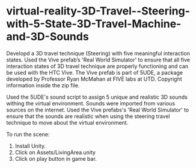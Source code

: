 # virtual-reality-3D-Travel--Steering-with-5-State-3D-Travel-Machine-and-3D-Sounds

Developd a 3D travel technique (Steering) with five meaningful interaction states. Used the Vive prefab’s 'Real World Simulator' to ensure that all five interaction states of 3D travel technique are properly functioning and can be used with the HTC Vive. The Vive prefab is part of 5UDE, a package developed by Professor Ryan McMahan at FIVE labs at UTD. Copyright information inside the zip file.

Used the 5UDE's sound script to assign 5 unique and realistic 3D sounds withing the virtual environment. Sounds were imported from various sources on the internet. Used the Vive prefabs's 'Real World Simulator' to ensure that the sounds are realistic when using the steering travel technique to move about the virtual environment.

To run the scene:
1. Install Unity.
2. Click on Assets/LivingArea.unity
3. Click on play button in game bar.
